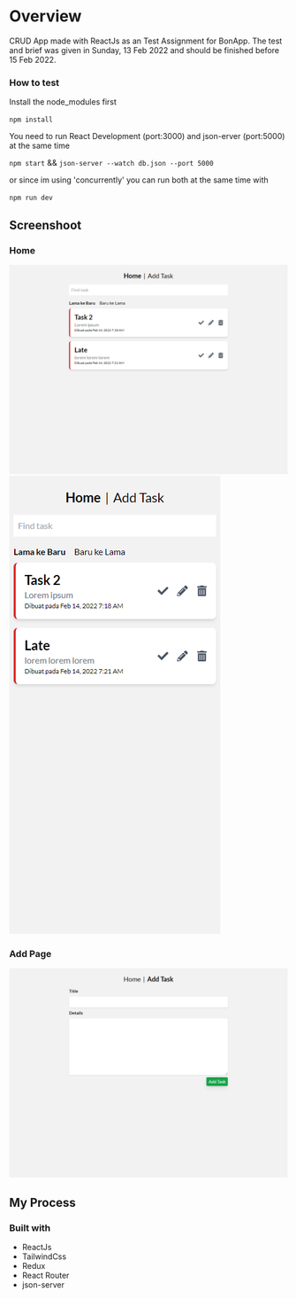 # Overview

CRUD App made with ReactJs as an Test Assignment for BonApp. The test and brief was given in Sunday, 13 Feb 2022 and should be finished before 15 Feb 2022.

### How to test

Install the node_modules first

`npm install`

You need to run React Development (port:3000) and json-erver (port:5000) at the same time

`npm start` && `json-server --watch db.json --port 5000`

or since im using 'concurrently' you can run both at the same time with

`npm run dev`

## Screenshoot

### Home

![](./docs/1.png)
![](./docs/2.png)

### Add Page

![](./docs/3.png)

## My Process

### Built with

- ReactJs
- TailwindCss
- Redux
- React Router
- json-server
